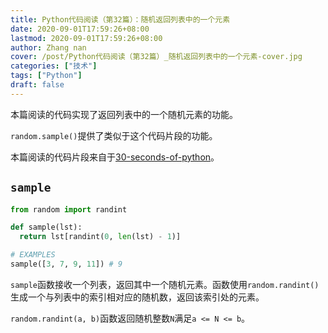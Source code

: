 ```yaml
---
title: Python代码阅读（第32篇）：随机返回列表中的一个元素
date: 2020-09-01T17:59:26+08:00
lastmod: 2020-09-01T17:59:26+08:00
author: Zhang nan
cover: /post/Python代码阅读（第32篇）_随机返回列表中的一个元素-cover.jpg
categories: ["技术"]
tags: ["Python"]
draft: false
---
```


本篇阅读的代码实现了返回列表中的一个随机元素的功能。

`random.sample()`提供了类似于这个代码片段的功能。

本篇阅读的代码片段来自于[30-seconds-of-python](https://github.com/30-seconds/30-seconds-of-python)。

<!--more-->

## `sample`

```python
from random import randint

def sample(lst):
  return lst[randint(0, len(lst) - 1)]

# EXAMPLES
sample([3, 7, 9, 11]) # 9
```

`sample`函数接收一个列表，返回其中一个随机元素。函数使用`random.randint()`生成一个与列表中的索引相对应的随机数，返回该索引处的元素。

`random.randint(a, b)`函数返回随机整数`N`满足`a <= N <= b`。
